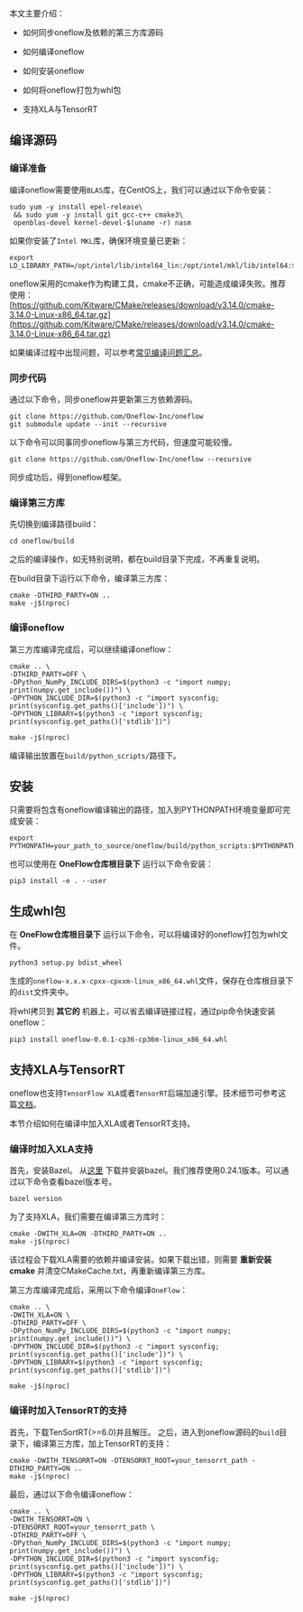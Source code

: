 

本文主要介绍：

* 如何同步oneflow及依赖的第三方库源码

* 如何编译oneflow

* 如何安装oneflow

* 如何将oneflow打包为whl包

* 支持XLA与TensorRT

## 编译源码

### 编译准备

编译oneflow需要使用`BLAS`库，在CentOS上，我们可以通过以下命令安装：

```shell
sudo yum -y install epel-release\
 && sudo yum -y install git gcc-c++ cmake3\
 openblas-devel kernel-devel-$(uname -r) nasm
```

如果你安装了`Intel MKL`库，确保环境变量已更新：

```shell
export LD_LIBRARY_PATH=/opt/intel/lib/intel64_lin:/opt/intel/mkl/lib/intel64:$LD_LIBRARY_PATH
```

oneflow采用的cmake作为构建工具，cmake不正确，可能造成编译失败。推荐使用：
[https://github.com/Kitware/CMake/releases/download/v3.14.0/cmake-3.14.0-Linux-x86_64.tar.gz](https://github.com/Kitware/CMake/releases/download/v3.14.0/cmake-3.14.0-Linux-x86_64.tar.gz)

如果编译过程中出现问题，可以参考[常见编译问题汇总](troubleshooting.md)。

### 同步代码

通过以下命令，同步oneflow并更新第三方依赖源码。

```shell
git clone https://github.com/Oneflow-Inc/oneflow
git submodule update --init --recursive
```

以下命令可以同事同步oneflow与第三方代码，但速度可能较慢。
```shell
git clone https://github.com/Oneflow-Inc/oneflow --recursive
```


同步成功后，得到oneflow框架。

### 编译第三方库

先切换到编译路径build：

```shell
cd oneflow/build
```

之后的编译操作，如无特别说明，都在build目录下完成，不再重复说明。

在build目录下运行以下命令，编译第三方库：
```shell
cmake -DTHIRD_PARTY=ON .. 
make -j$(nproc)
```

### 编译oneflow

第三方库编译完成后，可以继续编译oneflow：

```shell
cmake .. \
-DTHIRD_PARTY=OFF \
-DPython_NumPy_INCLUDE_DIRS=$(python3 -c "import numpy; print(numpy.get_include())") \
-DPYTHON_INCLUDE_DIR=$(python3 -c "import sysconfig; print(sysconfig.get_paths()['include'])") \
-DPYTHON_LIBRARY=$(python3 -c "import sysconfig; print(sysconfig.get_paths()['stdlib'])")

make -j$(nproc)
```

编译输出放置在`build/python_scripts/`路径下。

## 安装

只需要将包含有oneflow编译输出的路径，加入到PYTHONPATH环境变量即可完成安装：
```shell
export PYTHONPATH=your_path_to_source/oneflow/build/python_scripts:$PYTHONPATH
```

也可以使用在 **OneFlow仓库根目录下** 运行以下命令安装：
```shell
pip3 install -e . --user
```

## 生成whl包

在  **OneFlow仓库根目录下** 运行以下命令，可以将编译好的oneflow打包为whl文件。

```shell
python3 setup.py bdist_wheel
```

生成的`oneflow-x.x.x-cpxx-cpxxm-linux_x86_64.whl`文件，保存在仓库根目录下的`dist`文件夹中。

将whl拷贝到 **其它的** 机器上，可以省去编译链接过程，通过pip命令快速安装oneflow：
```shell
pip3 install oneflow-0.0.1-cp36-cp36m-linux_x86_64.whl
```


## 支持XLA与TensorRT

oneflow也支持`TensorFlow XLA`或者`TensorRT`后端加速引擎。技术细节可参考这篇[文档](https://github.com/Oneflow-Inc/oneflow/blob/develop/oneflow/xrt/README.md)。

本节介绍如何在编译中加入XLA或者TensorRT支持。

### 编译时加入XLA支持

首先，安装Bazel。
从[这里](https://docs.bazel.build/versions/1.0.0/bazel-overview.html) 下载并安装bazel。我们推荐使用0.24.1版本。可以通过以下命令查看bazel版本号。

```shell
bazel version
```

为了支持XLA，我们需要在编译第三方库时：
```shell
cmake -DWITH_XLA=ON -DTHIRD_PARTY=ON ..
make -j$(nproc)
```

该过程会下载XLA需要的依赖并编译安装。如果下载出错，则需要 **重新安装cmake** 并清空CMakeCache.txt，再重新编译第三方库。

第三方库编译完成后，采用以下命令编译`OneFlow`：

```shell
cmake .. \
-DWITH_XLA=ON \
-DTHIRD_PARTY=OFF \
-DPython_NumPy_INCLUDE_DIRS=$(python3 -c "import numpy; print(numpy.get_include())") \
-DPYTHON_INCLUDE_DIR=$(python3 -c "import sysconfig; print(sysconfig.get_paths()['include'])") \
-DPYTHON_LIBRARY=$(python3 -c "import sysconfig; print(sysconfig.get_paths()['stdlib'])")

make -j$(nproc)
```

### 编译时加入TensorRT的支持

首先，下载TenSortRT(>=6.0)并且解压。
之后，进入到oneflow源码的`build`目录下，编译第三方库，加上TensorRT的支持：

```shell
cmake -DWITH_TENSORRT=ON -DTENSORRT_ROOT=your_tensorrt_path -DTHIRD_PARTY=ON ..
make -j$(nproc)
```

最后，通过以下命令编译oneflow：

```shell
cmake .. \
-DWITH_TENSORRT=ON \
-DTENSORRT_ROOT=your_tensorrt_path \
-DTHIRD_PARTY=OFF \
-DPython_NumPy_INCLUDE_DIRS=$(python3 -c "import numpy; print(numpy.get_include())") \
-DPYTHON_INCLUDE_DIR=$(python3 -c "import sysconfig; print(sysconfig.get_paths()['include'])") \
-DPYTHON_LIBRARY=$(python3 -c "import sysconfig; print(sysconfig.get_paths()['stdlib'])")

make -j$(nproc)
```

